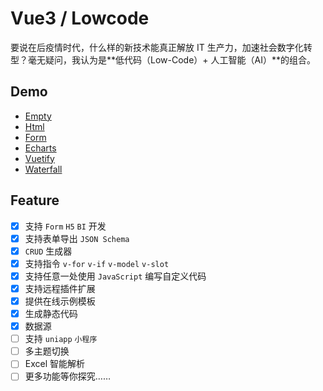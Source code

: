 # Vue3 / Lowcode

要说在后疫情时代，什么样的新技术能真正解放 IT 生产力，加速社会数字化转型？毫无疑问，我认为是**低代码（Low-Code）+ 人工智能（AI）**的组合。

## Demo

- [Empty](https://page-test-huodoushigemi-f2b49a94d51c0541b4c4e0827acda06ce2c6aa7.gitlab.io/#/)
- [Html](https://page-test-huodoushigemi-f2b49a94d51c0541b4c4e0827acda06ce2c6aa7.gitlab.io/#/?file=https%3A%2F%2Foxbkrsyagojtbckytbjx.supabase.co%2Fstorage%2Fv1%2Fobject%2Fpublic%2Flcd%2F3e8ed3ac75ec0508a9c28706a08ccf44.lcd.json)
- [Form](https://page-test-huodoushigemi-f2b49a94d51c0541b4c4e0827acda06ce2c6aa7.gitlab.io/#/?file=https%3A%2F%2Foxbkrsyagojtbckytbjx.supabase.co%2Fstorage%2Fv1%2Fobject%2Fpublic%2Flcd%2Fab27b0c2bfb2c260d1bb40cb324640eb.lcd.json)
- [Echarts](https://page-test-huodoushigemi-f2b49a94d51c0541b4c4e0827acda06ce2c6aa7.gitlab.io/#/?file=https%3A%2F%2Foxbkrsyagojtbckytbjx.supabase.co%2Fstorage%2Fv1%2Fobject%2Fpublic%2Flcd%2F24c1320d2531ae760ab19113f1367de1.lcd.json)
- [Vuetify](https://page-test-huodoushigemi-f2b49a94d51c0541b4c4e0827acda06ce2c6aa7.gitlab.io/#/?file=https%3A%2F%2Foxbkrsyagojtbckytbjx.supabase.co%2Fstorage%2Fv1%2Fobject%2Fpublic%2Flcd%2F8489e54f5151607f874212d5ed31e0b5.lcd.json)
- [Waterfall](https://page-test-huodoushigemi-f2b49a94d51c0541b4c4e0827acda06ce2c6aa7.gitlab.io/#/?file=https%3A%2F%2Foxbkrsyagojtbckytbjx.supabase.co%2Fstorage%2Fv1%2Fobject%2Fpublic%2Flcd%2F1229722f6b852ee722c4faef234d40c7.lcd.json)

<!-- ## [Docs](http://httpsgiteecomepalserver.gitee.io/el-lowcode)

- [x] 表单引擎
- [x] crud引擎 -->

<!-- 设计器 -->

## Feature

- [x] 支持 `Form` `H5` `BI` 开发
- [x] 支持表单导出 `JSON Schema`
- [x] `CRUD` 生成器
- [x] 支持指令 `v-for` `v-if` `v-model` `v-slot`
- [x] 支持任意一处使用 `JavaScript` 编写自定义代码
- [x] 支持远程插件扩展
- [x] 提供在线示例模板
- [x] 生成静态代码
- [x] 数据源
- [ ] 支持 `uniapp` `小程序`
- [ ] 多主题切换
- [ ] Excel 智能解析
- [ ] 更多功能等你探究……

<!-- - [x] D2C（AI 图转码） -->

<!--  `DDL` -->